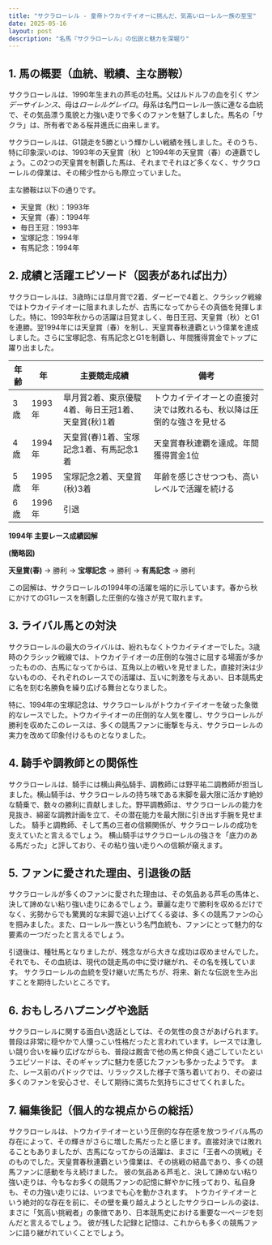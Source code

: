 ```yaml
---
title: "サクラローレル - 皇帝トウカイテイオーに挑んだ、気高いローレル一族の至宝"
date: 2025-05-16
layout: post
description: "名馬『サクラローレル』の伝説と魅力を深堀り"
---
```


## 1. 馬の概要（血統、戦績、主な勝鞍）

サクラローレルは、1990年生まれの芦毛の牡馬。父はルドルフの血を引く*サンデーサイレンス*、母は*ローレルゲレイロ*。母系は名門ローレル一族に連なる血統で、その気品漂う風貌と力強い走りで多くのファンを魅了しました。馬名の「サクラ」は、所有者である桜井進氏に由来します。

サクラローレルは、G1競走を5勝という輝かしい戦績を残しました。そのうち、特に印象深いのは、1993年の天皇賞（秋）と1994年の天皇賞（春）の連覇でしょう。この2つの天皇賞を制覇した馬は、それまでそれほど多くなく、サクラローレルの偉業は、その稀少性からも際立っていました。

主な勝鞍は以下の通りです。

* 天皇賞（秋）：1993年
* 天皇賞（春）：1994年
* 毎日王冠：1993年
* 宝塚記念：1994年
* 有馬記念：1994年


## 2. 成績と活躍エピソード（図表があれば出力）

サクラローレルは、3歳時には皐月賞で2着、ダービーで4着と、クラシック戦線ではトウカイテイオーに阻まれましたが、古馬になってからその真価を発揮しました。特に、1993年秋からの活躍は目覚ましく、毎日王冠、天皇賞（秋）とG1を連勝。翌1994年には天皇賞（春）を制し、天皇賞春秋連覇という偉業を達成しました。さらに宝塚記念、有馬記念とG1を制覇し、年間獲得賞金でトップに躍り出ました。

| 年齢 | 年 | 主要競走成績 | 備考 |
|---|---|---|---|
| 3歳 | 1993年 | 皐月賞2着、東京優駿4着、毎日王冠1着、天皇賞(秋)1着 | トウカイテイオーとの直接対決では敗れるも、秋以降は圧倒的な強さを見せる |
| 4歳 | 1994年 | 天皇賞(春)1着、宝塚記念1着、有馬記念1着 | 天皇賞春秋連覇を達成。年間獲得賞金1位 |
| 5歳 | 1995年 | 宝塚記念2着、天皇賞(秋)3着 |  年齢を感じさせつつも、高いレベルで活躍を続ける |
| 6歳 | 1996年 |  引退 |  |


**1994年 主要レース成績図解**

**(簡略図)**

**天皇賞(春)** → 勝利  → **宝塚記念** → 勝利 → **有馬記念** → 勝利

この図解は、サクラローレルの1994年の活躍を端的に示しています。春から秋にかけてのG1レースを制覇した圧倒的な強さが見て取れます。


## 3. ライバル馬との対決

サクラローレルの最大のライバルは、紛れもなくトウカイテイオーでした。3歳時のクラシック戦線では、トウカイテイオーの圧倒的な強さに屈する場面が多かったものの、古馬になってからは、互角以上の戦いを見せました。直接対決は少ないものの、それぞれのレースでの活躍は、互いに刺激を与えあい、日本競馬史に名を刻む名勝負を繰り広げる舞台となりました。

特に、1994年の宝塚記念は、サクラローレルがトウカイテイオーを破った象徴的なレースでした。トウカイテイオーの圧倒的な人気を覆し、サクラローレルが勝利を収めたこのレースは、多くの競馬ファンに衝撃を与え、サクラローレルの実力を改めて印象付けるものとなりました。


## 4. 騎手や調教師との関係性

サクラローレルは、騎手には横山典弘騎手、調教師には野平祐二調教師が担当しました。横山騎手は、サクラローレルの持ち味である末脚を最大限に活かす絶妙な騎乗で、数々の勝利に貢献しました。野平調教師は、サクラローレルの能力を見抜き、綿密な調教計画を立て、その潜在能力を最大限に引き出す手腕を見せました。  騎手と調教師、そして馬の三者の信頼関係が、サクラローレルの成功を支えていたと言えるでしょう。  横山騎手はサクラローレルの強さを「底力のある馬だった」と評しており、その粘り強い走りへの信頼が窺えます。


## 5. ファンに愛された理由、引退後の話

サクラローレルが多くのファンに愛された理由は、その気品ある芦毛の馬体と、決して諦めない粘り強い走りにあるでしょう。華麗な走りで勝利を収めるだけでなく、劣勢からでも驚異的な末脚で追い上げてくる姿は、多くの競馬ファンの心を掴みました。また、ローレル一族という名門血統も、ファンにとって魅力的な要素の一つだったと言えるでしょう。

引退後は、種牡馬となりましたが、残念ながら大きな成功は収めませんでした。それでも、その血統は、現代の競走馬の中に受け継がれ、その名を残しています。  サクラローレルの血統を受け継いだ馬たちが、将来、新たな伝説を生み出すことを期待したいところです。


## 6. おもしろハプニングや逸話

サクラローレルに関する面白い逸話としては、その気性の良さがあげられます。普段は非常に穏やかで人懐っこい性格だったと言われています。レースでは激しい競り合いを繰り広げながらも、普段は厩舎で他の馬と仲良く過ごしていたというエピソードは、そのギャップに魅力を感じたファンも多かったようです。  また、レース前のパドックでは、リラックスした様子で落ち着いており、その姿は多くのファンを安心させ、そして期待に満ちた気持ちにさせてくれました。


## 7. 編集後記（個人的な視点からの総括）

サクラローレルは、トウカイテイオーという圧倒的な存在感を放つライバル馬の存在によって、その輝きがさらに増した馬だったと感じます。直接対決では敗れることもありましたが、古馬になってからの活躍は、まさに「王者への挑戦」そのものでした。天皇賞春秋連覇という偉業は、その挑戦の結晶であり、多くの競馬ファンに感動を与え続けました。  彼の気品ある芦毛と、決して諦めない粘り強い走りは、今もなお多くの競馬ファンの記憶に鮮やかに残っており、私自身も、その力強い走りには、いつまでも心を動かされます。  トウカイテイオーという絶対的な存在を前に、その壁を乗り越えようとしたサクラローレルの姿は、まさに「気高い挑戦者」の象徴であり、日本競馬史における重要な一ページを刻んだと言えるでしょう。  彼が残した記録と記憶は、これからも多くの競馬ファンに語り継がれていくことでしょう。
